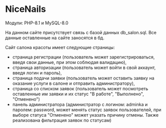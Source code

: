 # NiceNails
Модули: PHP-8.1 и MySQL-8.0

На данном сайте присутствует связь с базой данных db_salon.sql. Все данные оставленные на сайте заносятся в бд.

Сайт салона красоты имеет следующие страницы:
- страница регистрации (пользователь может зарегистрироваться, введя свои данные, при этом соблюдая валидацию),
- страница авторизации (пользователь может войти в свой аккаунт, введя логин и пароль),
- страница подачи заявки (пользователь может оставить заявку на оказание услуги в салоне и отправить администратору),
- страница со списком заявок (пользователь может посмотреть оставленные им заявки и их статус "В работе", "Выполнено", "Отменено")
- панель администратора (администратор с логином: adminka и паролем: password, может менять статус заявок пользователей, при выборе статуса "Отменено" может указать причину отмены. Также реализована фильтрация заявок по статусам)
